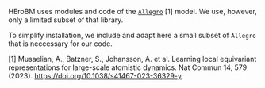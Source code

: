 HEroBM uses modules and code of the [`Allegro`](https://github.com/mir-group/allegro/) [1] model.
We use, however, only a limited subset of that library.

To simplify installation, we include and adapt here a small subset of `Allegro` that is neccessary for our code.

  [1]  Musaelian, A., Batzner, S., Johansson, A. et al. Learning local equivariant representations for large-scale atomistic dynamics. Nat Commun 14, 579 (2023). https://doi.org/10.1038/s41467-023-36329-y